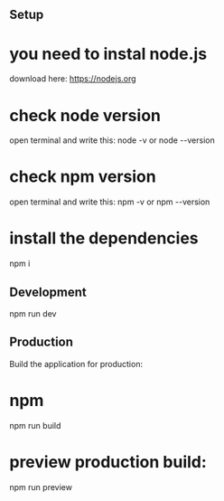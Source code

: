 ## Setup

# you need to instal node.js

download here: https://nodejs.org

# check node version

open terminal and write this: node -v or node --version

# check npm version

open terminal and write this: npm -v or npm --version

# install the dependencies

npm i

## Development

npm run dev

## Production

Build the application for production:

# npm

npm run build

# preview production build:

npm run preview
